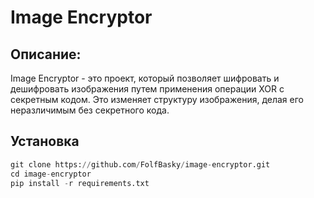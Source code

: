 # Image Encryptor
## Описание:
Image Encryptor - это проект, который позволяет шифровать и дешифровать изображения путем применения операции XOR с секретным кодом. Это изменяет структуру изображения, делая его неразличимым без секретного кода.

## Установка
```python
git clone https://github.com/FolfBasky/image-encryptor.git
cd image-encryptor
pip install -r requirements.txt
```
